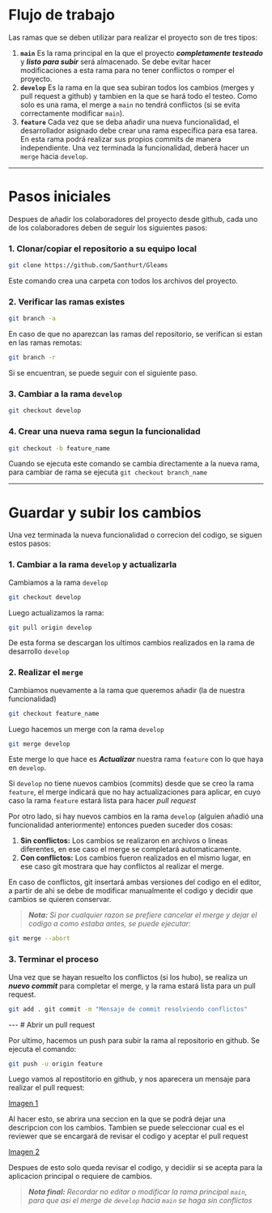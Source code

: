 # Flujo de trabajo


Las ramas que se deben utilizar para realizar el proyecto son de tres tipos:

1. **`main`**  Es la rama principal en la que el proyecto ***completamente
   testeado*** y ***listo para subir*** será almacenado. Se debe evitar hacer
   modificaciones a esta rama para no tener conflictos o romper el proyecto.
2. **`develop`** Es la rama en la que sea subiran todos los cambios (merges y
   pull request a github) y tambien en la que se hará todo el testeo. Como solo
   es una rama, el merge a `main` no tendrá conflictos (si se evita
   correctamente modificar `main`).
3. **`feature`** Cada vez que se deba añadir una nueva funcionalidad, el
   desarrollador asignado debe crear una rama específica para esa tarea. En
   esta rama podrá realizar sus propios commits de manera independiente. Una
   vez terminada la funcionalidad, deberá hacer un `merge` hacia `develop`.

---

# Pasos iniciales

Despues de añadir los colaboradores del proyecto desde github, cada uno de los
colaboradores  deben de seguir los siguientes pasos:

### 1. Clonar/copiar el repositorio a su equipo local

```bash 
git clone https://github.com/Santhurt/Gleams 
```

Este comando crea una carpeta con todos los archivos del proyecto. 

### 2. Verificar las ramas existes

```bash 
git branch -a 
```

En caso de que no aparezcan las ramas del repositorio, se verifican si
estan en las ramas remotas:

```bash
git branch -r
```

Si se encuentran, se puede seguir con el siguiente paso.

### 3. Cambiar a la rama `develop`

```bash 
git checkout develop 
```

### 4. Crear una nueva rama segun la funcionalidad

```bash
git checkout -b feature_name 
```

Cuando se ejecuta este comando se cambia directamente a la nueva rama, para
cambiar de rama se ejecuta `git checkout branch_name`

---

# Guardar y subir los cambios

Una vez terminada la nueva funcionalidad o correcion del codigo, se siguen
estos pasos:

### 1. Cambiar a la rama `develop` y actualizarla

Cambiamos a la rama `develop`

```bash 
git checkout develop 
```

Luego actualizamos la rama:

```bash 
git pull origin develop 
```

De esta forma se descargan los ultimos cambios realizados en la rama de
desarrollo `develop`

### 2. Realizar el `merge`

Cambiamos nuevamente a la rama que queremos añadir (la de nuestra
funcionalidad)

```bash 
git checkout feature_name 
```

Luego hacemos un merge con la rama `develop`

```bash 
git merge develop 
```

Este merge lo que hace es ***Actualizar*** nuestra rama `feature` con lo que
haya en `develop`.

Si `develop` no tiene nuevos cambios (commits) desde que se creo la rama
`feature`, el merge indicará  que no hay actualizaciones para aplicar, en cuyo
caso la rama `feature` estará lista para hacer *pull request*

Por otro lado, si hay nuevos cambios en la rama `develop` (alguien añadió una
funcionalidad anteriormente) entonces pueden suceder dos cosas: 

1. **Sin conflictos:** Los cambios se realizaron en archivos o lineas
   diferentes, en ese caso el merge se completará automaticamente.
2. **Con conflictos:** Los cambios fueron realizados en el mismo lugar, en ese
   caso git mostrara que hay conflictos al realizar el merge.


En caso de conflictos, git insertará ambas versiones del codigo en el editor, a
partir de ahi se debe de modificar manualmente el codigo y decidir que cambios
se quieren conservar. 

> ***Nota:*** *Si por cualquier razon se prefiere cancelar el merge y dejar el
> codigo a como estaba antes, se puede ejecutar:*

```bash 
git merge --abort 
```

### 3. Terminar el proceso

Una vez que se hayan resuelto los conflictos (si los hubo), se realiza un
***nuevo commit*** para completar el merge, y la rama estará lista para un pull
request.

```bash 
git add . git commit -m "Mensaje de commit resolviendo conflictos" 
```

--- # Abrir un pull request

Por ultimo, hacemos un push para subir la rama al repositorio en github. Se
ejecuta el comando:

```bash 
git push -u origin feature 
```

Luego vamos al repostitorio en github, y nos aparecera un mensaje para realizar
el pull request:

[Imagen
1](https://miro.medium.com/v2/resize:fit:1400/format:webp/1*kaW2pkUlWGRXAfV8SgbriQ.png)

Al hacer esto, se abrira una seccion en la que se podrá dejar una descripcion
con los cambios. Tambien se puede seleccionar cual es el reviewer que se
encargará de revisar el codigo y aceptar el pull request

[Imagen
2](https://miro.medium.com/v2/resize:fit:1400/format:webp/1*uildE3NOi5GUzV9Ua_US-Q.png)


Despues de esto solo queda revisar el codigo, y decidiir si se acepta para la
aplicacion principal o requiere de cambios. 

> ***Nota final:*** *Recordar no editar o modificar la rama principal `main`,
> para que asi el merge de `develop` hacia `main` se haga sin conflictos*
